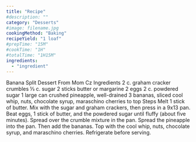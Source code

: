 ```yaml
---
title: "Recipe"
#description: ""
category: "Desserts"
#image: filename.jpg
cookingMethod: "Baking"
recipeYield: "1 loaf"
#prepTime: "15M"
#cookTime: "1H"
#totalTime: "1H15M"
ingredients:
  - "ingredient"
---
```


Banana Split Dessert
From Mom Cz
Ingredients
2 c. graham cracker crumbles
⅓ c. sugar
2 sticks butter or margarine
2 eggs
2 c. powdered sugar
1 large can crushed pineapple, well-drained
3 bananas, sliced
cool whip, nuts, chocolate syrup, maraschino cherries to top
Steps
Melt 1 stick of butter. Mix with the sugar and graham crackers, then press in a 9x13 pan.
Beat eggs, 1 stick of butter, and the powdered sugar until fluffy (about five minutes). Spread over the crumble mixture in the pan.
Spread the pineapple into the pan. Then add the bananas.
Top with the cool whip, nuts, chocolate syrup, and maraschino cherries.
Refrigerate before serving.
